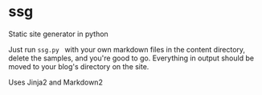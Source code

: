 # ssg
Static site generator in python

Just run `ssg.py ` with your own markdown files in the content directory, delete the samples, and you're good to go.
Everything in output should be moved to your blog's directory on the site.

Uses Jinja2 and Markdown2
